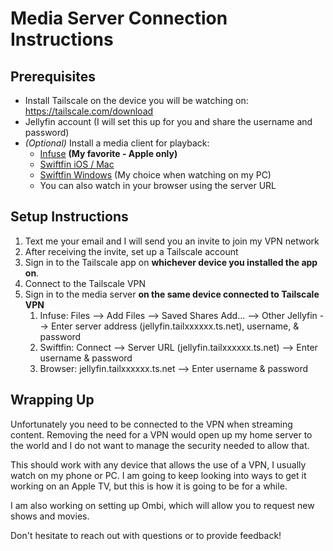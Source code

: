 # Media Server Connection Instructions

## Prerequisites
- Install Tailscale on the device you will be watching on: https://tailscale.com/download
- Jellyfin account (I will set this up for you and share the username and password)
- _(Optional)_ Install a media client for playback:
    - [Infuse](https://firecore.com/infuse) **(My favorite - Apple only)**
    - [Swiftfin iOS / Mac](https://apps.apple.com/us/app/swiftfin/id1604098728)
    - [Swiftfin Windows](https://github.com/jellyfin/jellyfin-media-player/releases/download/v1.11.1/JellyfinMediaPlayer-1.11.1-windows-x64.exe) (My choice when watching on my PC)
    - You can also watch in your browser using the server URL


## Setup Instructions
1. Text me your email and I will send you an invite to join my VPN network
2. After receiving the invite, set up a Tailscale account
3. Sign in to the Tailscale app on **whichever device you installed the app on**.
4. Connect to the Tailscale VPN
5. Sign in to the media server **on the same device connected to Tailscale VPN**
    1. Infuse: Files --> Add Files --> Saved Shares Add... --> Other Jellyfin --> Enter server address (jellyfin.tailxxxxxx.ts.net), username, & password
    2. Swiftfin: Connect -->  Server URL (jellyfin.tailxxxxxx.ts.net) --> Enter username & password
    3. Browser: jellyfin.tailxxxxxx.ts.net --> Enter username & password


## Wrapping Up
Unfortunately you need to be connected to the VPN when streaming content. Removing the need for a VPN would open up my home server to the world and I do not want to manage the security needed to allow that.

This should work with any device that allows the use of a VPN, I usually watch on my phone or PC. I am going to keep looking into ways to get it working on an Apple TV, but this is how it is going to be for a while.

I am also working on setting up Ombi, which will allow you to request new shows and movies.

Don't hesitate to reach out with questions or to provide feedback!